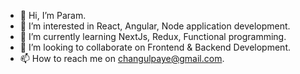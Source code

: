 - 👋 Hi, I’m Param.
- 👀 I’m interested in React, Angular, Node application development.
- 🌱 I’m currently learning NextJs, Redux, Functional programming.
- 💞️ I’m looking to collaborate on Frontend & Backend Development.
- 📫 How to reach me on changulpaye@gmail.com.

<!---
changulpaye/changulpaye is a ✨ special ✨ repository because its `README.md` (this file) appears on your GitHub profile.
You can click the Preview link to take a look at your changes.
--->
